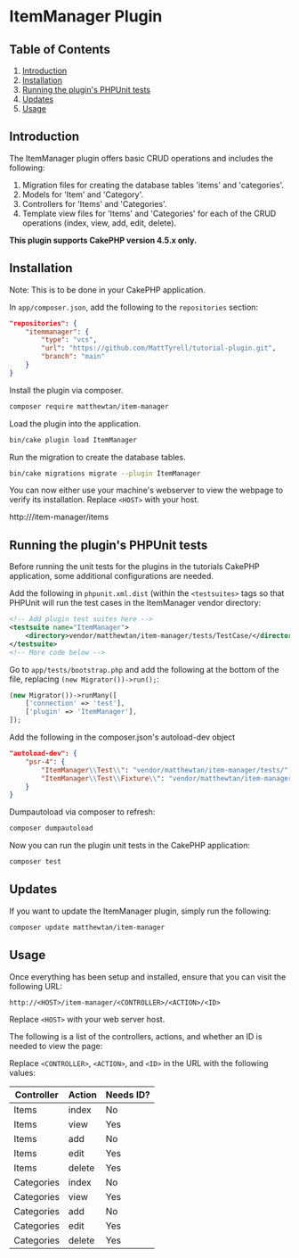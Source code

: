 # ItemManager Plugin

## Table of Contents
1. [Introduction](#introduction)
2. [Installation](#installation)
3. [Running the plugin's PHPUnit tests](#running-the-plugins-phpunit-tests)
4. [Updates](#updates)
5. [Usage](#usage)

## Introduction

The ItemManager plugin offers basic CRUD operations and includes the following:
1. Migration files for creating the database tables 'items' and 'categories'.
2. Models for 'Item' and 'Category'.
3. Controllers for 'Items' and 'Categories'.
4. Template view files for 'Items' and 'Categories' for each of the CRUD operations (index, view, add, edit, delete).

**This plugin supports CakePHP version 4.5.x only.**

## Installation

Note: This is to be done in your CakePHP application.

In `app/composer.json`, add the following to the `repositories` section:
```json
"repositories": {
    "itemmanager": {
        "type": "vcs",
        "url": "https://github.com/MattTyrell/tutorial-plugin.git",
        "branch": "main"
    }
}
```

Install the plugin via composer.
```bash
composer require matthewtan/item-manager
```

Load the plugin into the application.
```bash
bin/cake plugin load ItemManager
````

Run the migration to create the database tables.
```bash
bin/cake migrations migrate --plugin ItemManager
```

You can now either use your machine's webserver to view the webpage to verify its installation. Replace `<HOST>` with your host.

http://<HOST>/item-manager/items

## Running the plugin's PHPUnit tests

Before running the unit tests for the plugins in the tutorials CakePHP application, some additional configurations are needed.

Add the following in `phpunit.xml.dist` (within the `<testsuites>` tags so that PHPUnit will run the test cases in the ItemManager vendor directory:
```xml
<!-- Add plugin test suites here -->
<testsuite name="ItemManager">
    <directory>vendor/matthewtan/item-manager/tests/TestCase/</directory>
</testsuite>
<!-- More code below -->
```

Go to `app/tests/bootstrap.php` and add the following at the bottom of the file, replacing `(new Migrator())->run();`:
```php
(new Migrator())->runMany([
    ['connection' => 'test'],
    ['plugin' => 'ItemManager'],
]);
```

Add the following in the composer.json's autoload-dev object
```json
"autoload-dev": {
    "psr-4": {
        "ItemManager\\Test\\": "vendor/matthewtan/item-manager/tests/",
        "ItemManager\\Test\\Fixture\\": "vendor/matthewtan/item-manager/tests/Fixture/"
    }
}
```

Dumpautoload via composer to refresh:
```bash
composer dumpautoload
```

Now you can run the plugin unit tests in the CakePHP application:
```bash
composer test
```

## Updates

If you want to update the ItemManager plugin, simply run the following:

```bash
composer update matthewtan/item-manager
```

## Usage
Once everything has been setup and installed, ensure that you can visit the following URL:

`http://<HOST>/item-manager/<CONTROLLER>/<ACTION>/<ID>`

Replace `<HOST>` with your web server host.

The following is a list of the controllers, actions, and whether an ID is needed to view the page:

Replace `<CONTROLLER>`, `<ACTION>`, and `<ID>` in the URL with the following values:

| Controller | Action | Needs ID? |
|------------|--------|-----------|
| Items      | index  | No        |
| Items      | view   | Yes       |
| Items      | add    | No        |
| Items      | edit   | Yes       |
| Items      | delete | Yes       |
| Categories | index  | No        |
| Categories | view   | Yes       |
| Categories | add    | No        |
| Categories | edit   | Yes       |
| Categories | delete | Yes       |
